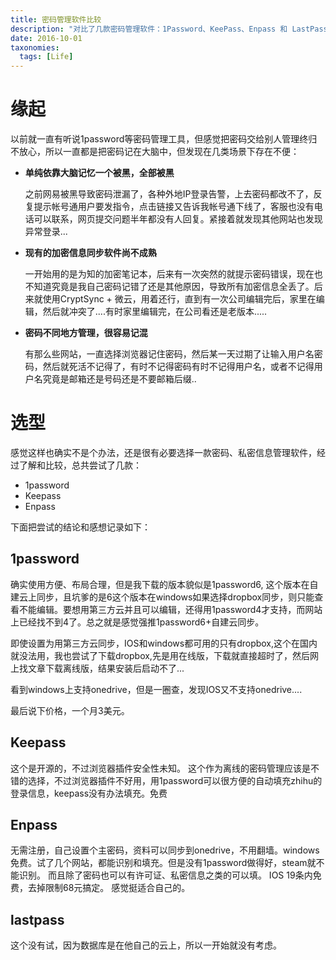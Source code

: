 ```yaml
---
title: 密码管理软件比较
description: "对比了几款密码管理软件：1Password、KeePass、Enpass 和 LastPass。在实际使用后， Enpass 最符合我的需求，尤其在SaaS解依赖、填充密码和管理私密信息方面表现不错"
date: 2016-10-01
taxonomies:
  tags: [Life]
---
```


# 缘起
以前就一直有听说1password等密码管理工具，但感觉把密码交给别人管理终归不放心，所以一直都是把密码记在大脑中，但发现在几类场景下存在不便：

- **单纯依靠大脑记忆一个被黑，全部被黑**
  
    之前网易被黑导致密码泄漏了，各种外地IP登录告警，上去密码都改不了，反复提示帐号通用户要发指令，点击链接又告诉我帐号通下线了，客服也没有电话可以联系，网页提交问题半年都没有人回复。紧接着就发现其他网站也发现异常登录...

- **现有的加密信息同步软件尚不成熟**
  
    一开始用的是为知的加密笔记本，后来有一次突然的就提示密码错误，现在也不知道究竟是我自己密码记错了还是其他原因，导致所有加密信息全丢了。后来就使用CryptSync + 微云，用着还行，直到有一次公司编辑完后，家里在编辑，然后就冲突了....有时家里编辑完，在公司看还是老版本.....

- **密码不同地方管理，很容易记混**
  
    有那么些网站，一直选择浏览器记住密码，然后某一天过期了让输入用户名密码，然后就死活不记得了，有时不记得密码有时不记得用户名，或者不记得用户名究竟是邮箱还是号码还是不要邮箱后缀..

# 选型
感觉这样也确实不是个办法，还是很有必要选择一款密码、私密信息管理软件，经过了解和比较，总共尝试了几款：
- 1password
- Keepass
- Enpass

下面把尝试的结论和感想记录如下：
## 1password
确实使用方便、布局合理，但是我下载的版本貌似是1password6, 这个版本在自建云上同步，且坑爹的是6这个版本在windows如果选择dropbox同步，则只能查看不能编辑。要想用第三方云并且可以编辑，还得用1password4才支持，而网站上已经找不到4了。总之就是感觉强推1password6+自建云同步。

即使设置为用第三方云同步，IOS和windows都可用的只有dropbox,这个在国内就没法用，我也尝试了下载dropbox,先是用在线版，下载就直接超时了，然后网上找文章下载离线版，结果安装后启动不了...

看到windows上支持onedrive，但是一圈查，发现IOS又不支持onedrive....

最后说下价格，一个月3美元。
## Keepass
这个是开源的，不过浏览器插件安全性未知。 这个作为离线的密码管理应该是不错的选择，不过浏览器插件不好用，用1password可以很方便的自动填充zhihu的登录信息，keepass没有办法填充。免费
## Enpass
无需注册，自己设置个主密码，资料可以同步到onedrive，不用翻墙。windows免费。试了几个网站，都能识别和填充。但是没有1password做得好，steam就不能识别。
而且除了密码也可以有许可证、私密信息之类的可以填。
IOS 19条内免费，去掉限制68元搞定。
感觉挺适合自己的。
## lastpass
这个没有试，因为数据库是在他自己的云上，所以一开始就没有考虑。		